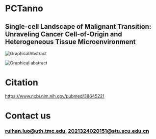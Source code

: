 # PCTanno
## Single-cell Landscape of Malignant Transition: Unraveling Cancer Cell-of-Origin and Heterogeneous Tissue Microenvironment

![GraphicalAbstract](https://github.com/user-attachments/assets/e7e13c23-ebfc-4f50-b767-e02b52f14186)


<picture>
 <source media="(prefers-color-scheme: dark)" srcset="">
 <source media="(prefers-color-scheme: light)" srcset="">
 <img alt="Graphical abstract" src="YOUR-DEFAULT-IMAGE">
</picture>

# Citation
https://www.ncbi.nlm.nih.gov/pubmed/38645221
### 
# Contact us
### ruihan.luo@uth.tmc.edu, 2021324020151@stu.scu.edu.cn
        
        
        
        
